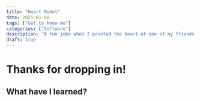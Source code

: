 ```yaml
---
title: "Heart Model"
date: 2025-01-08
tags: ["Get to know me"]
categories: ["Software"]
description: "A fun joke when I printed the heart of one of my friends."
draft: true
---
```


# Thanks for dropping in!

## What have I learned?